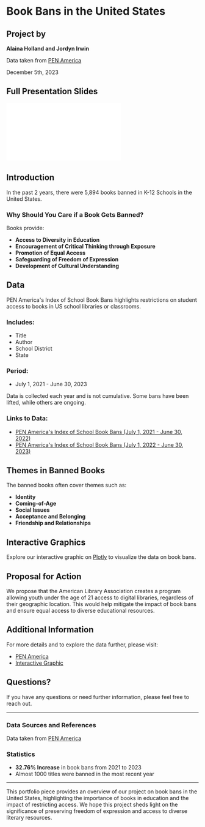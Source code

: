 # Book Bans in the United States


## Project by
**Alaina Holland and Jordyn Irwin**

Data taken from [PEN America](https://pen.org/)

December 5th, 2023 

## Full Presentation Slides
![US Book Bans Presentation](/images/FinalProject_AlainaHolland_JordynIrwin.pdf)

## Introduction

In the past 2 years, there were 5,894 books banned in K-12 Schools in the United States.

### Why Should You Care if a Book Gets Banned?

Books provide:
- **Access to Diversity in Education**
- **Encouragement of Critical Thinking through Exposure**
- **Promotion of Equal Access**
- **Safeguarding of Freedom of Expression**
- **Development of Cultural Understanding**

## Data

PEN America's Index of School Book Bans highlights restrictions on student access to books in US school libraries or classrooms. 

### Includes:
- Title
- Author
- School District
- State

### Period:
- July 1, 2021 - June 30, 2023

Data is collected each year and is not cumulative. Some bans have been lifted, while others are ongoing.

### Links to Data:
- [PEN America's Index of School Book Bans (July 1, 2021 - June 30, 2022)](https://docs.google.com/spreadsheets/d/1hTs_PB7KuTMBtNMESFEGuK-0abzhNxVv4tgpI5-iKe8/edit#gid=1171606318)
- [PEN America's Index of School Book Bans (July 1, 2022 - June 30, 2023)](https://docs.google.com/spreadsheets/d/1a6v7R7pidO7TIwRZTIh9T6c0--QNNVufcUUrDcz2GJM/edit#gid=717219603)

## Themes in Banned Books

The banned books often cover themes such as:
- **Identity**
- **Coming-of-Age**
- **Social Issues**
- **Acceptance and Belonging**
- **Friendship and Relationships**

## Interactive Graphics

Explore our interactive graphic on [Plotly](https://chart-studio.plotly.com/~aholland/1/#/) to visualize the data on book bans.

## Proposal for Action

We propose that the American Library Association creates a program allowing youth under the age of 21 access to digital libraries, regardless of their geographic location. This would help mitigate the impact of book bans and ensure equal access to diverse educational resources.

## Additional Information

For more details and to explore the data further, please visit:
- [PEN America](https://pen.org/)
- [Interactive Graphic](https://chart-studio.plotly.com/~aholland/1/#/)

## Questions?

If you have any questions or need further information, please feel free to reach out.

---

### Data Sources and References

Data taken from [PEN America](https://pen.org/)


### Statistics

- **32.76% Increase** in book bans from 2021 to 2023
- Almost 1000 titles were banned in the most recent year

---

This portfolio piece provides an overview of our project on book bans in the United States, highlighting the importance of books in education and the impact of restricting access. We hope this project sheds light on the significance of preserving freedom of expression and access to diverse literary resources.
